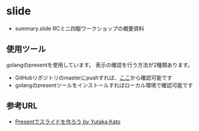 # slide

- summary.slide
    RCミニ四駆ワークショップの概要資料

## 使用ツール

golangのpresentを使用しています。
表示の確認を行う方法が2種類あります。

- GitHubリポジトリのmasterにpushすれば、[ここ](http://go-talks.appspot.com/github.com/rc-mini4wd-workshop-2017/slide)から確認可能です
- golangのpresentツールをインストールすればローカル環境で確認可能です

## 参考URL

- [Presentでスライドを作ろう by Yutaka Kato](https://www.slideshare.net/YutakaKato/present-75952579)
